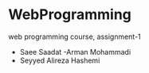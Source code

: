 # WebProgramming
web programming course, assignment-1

- Saee Saadat
-Arman Mohammadi
- Seyyed Alireza Hashemi

